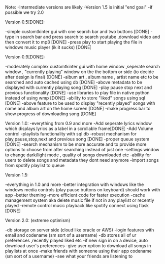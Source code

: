 Note: 
-Intermediate versions are likely
-Version 1.5 is initial "end goal"
-if possible we try 2.0

Version 0.5[DONE]:

-simple customtkinter gui with one search bar and two buttons [DONE]
-type in search bar and press search to search youtube ,download video and then convert it to mp3 [DONE]
-press play to start playing the file in windows music player (ik it sucks) [DONE]


Version 0.9[DONE]:

-moderately complex customtkinter gui with home window ,seperate search window , "currently playing" window on the the bottom or side (to decide after design is final) [DONE]
-album art , album name , artist name etc to be searched and auto cached using db [DONE]
-above metadata to be displayed with currently playing song [DONE]
-play pause stop next and previous functionality [DONE]
-use libraries to play file in native python instead of using wmp [DONE]
-ability to store "liked" songs using sql [DONE]
-above feature to be used to display "recently played" songs with name and album art on the home screen [DONE]
-make progress bar to show progress of downloading song [DONE]

Version 1.0:
-everything from 0.9 and more
-Add seperate lyrics window which displays lyrics as a label in a scrollable frame[DONE]
-Add Volume control
-playlists functionality with sql db
-robust mechanism for play,pause,stop,next and previous song [DONE]
-proper queue system [DONE] 
-search mechanism to be more accurate and to provide more options to choose from after searching instead of just one
-settings window to change dark/light mode , quality of songs downloaded etc
-ability for users to delete songs and metadata they dont need anymore
-import songs from spotify playlist to queue

Version 1.5:

-everything in 1.0 and more
-better integration with windows like the windows media controls (play pause buttons on keyboard) should work with app
-better theming
-more efficient code for faster execution
-cache management system aka delete music file if not in any playlist or recently played
-remote control music playback like spotify connect using flask [DONE]


Version 2.0:
(extreme optimism)

-db storage on server side (cloud like oracle or AWS)
-login features with email and codename (sm sort of a username)
-db stores all of ur preferences ,recently played liked etc 
-if new sign in on a device, auto download user's preferences
-give user option to download all songs in playlists at once
-make friends with someone using their app codename (sm sort of a username)
-see what your friends are listening to
